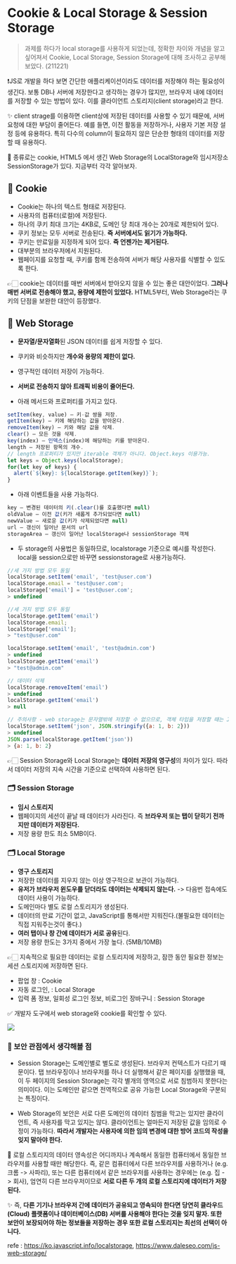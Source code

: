 # Cookie & Local Storage & Session Storage
> 과제를 하다가 local storage를 사용하게 되었는데, 정확한 차이와 개념을 알고 싶어져서 Cookie, Local Storage, Session Storage에 대해 조사하고 공부해보았다. (211221)

❗JS로 개발을 하다 보면 간단한 애플리케이션이라도 데이터를 저장해야 하는 필요성이 생긴다. 보통 DB나 서버에 저장한다고 생각하는 경우가 많지만, 브라우저 내에 데이터를 저장할 수 있는 방법이 있다. 이를 클라이언트 스토리지(client storage)라고 한다. 

✨ client strage를 이용하면 client상에 저장된 데이터를 사용할 수 있기 때문에, 서버 요청에 대한 부담이 줄어든다. 예를 들면, 이전 활동을 저장하거나, 사용자 기본 저장 설정 등에 유용하다. 특히 다수의 column이 필요하지 않은 단순한 형태의 데이터를 저장할 때 유용하다.

📌 종류로는 cookie, HTML5 에서 생긴 Web Storage의 LocalStorage와 임시저장소 SessionStorage가 있다. 지금부터 각각 알아보자.

## 🍪 Cookie
- Cookie는 하나의 텍스트 형태로 저장된다.
- 사용자의 컴퓨터(로컬)에 저장된다.
- 하나의 쿠키 최대 크기는 4KB로, 도메인 당 최대 개수는 20개로 제한되어 있다. 
- 쿠키 정보는 모두 서버로 전송된다. **즉 서버에서도 읽기가 가능하다.** 
- 쿠키는 만료일을 지정하게 되어 있다. **즉 언젠가는 제거된다.**
- 대부분의 브라우저에서 지원된다.
- 웹페이지를 요청할 때, 쿠키를 함께 전송하여 서버가 해당 사용자를 식별할 수 있도록 한다.

👉🏻 cookie는 데이터를 매번 서버에서 받아오지 않을 수 있는 좋은 대안이었다. **그러나 매번 서버로 전송해야 했고, 용량에 제한이 있었다.** HTML5부터, Web Storage라는 쿠키의 단점을 보완한 대안이 등장했다.

## 📁 Web Storage
- **문자열/문자열화**된 JSON 데이터를 쉽게 저장할 수 있다.
- 쿠키와 비슷하지만 **개수와 용량의 제한이 없다.**
- 영구적인 데이터 저장이 가능하다.
- **서버로 전송하지 않아 트래픽 비용이 줄어든다.**

- 아래 메서드와 프로퍼티를 가지고 있다.
```js
setItem(key, value) – 키-값 쌍을 저장.
getItem(key) – 키에 해당하는 값을 받아온다.
removeItem(key) – 키와 해당 값을 삭제.
clear() – 모든 것을 삭제.
key(index) – 인덱스(index)에 해당하는 키를 받아온다.
length – 저장된 항목의 개수.
// length 프로퍼티가 있지만 iterable 객체가 아니다. Object.keys 이용가능.
let keys = Object.keys(localStorage);
for(let key of keys) {
  alert(`${key}: ${localStorage.getItem(key)}`);
}
```

- 아래 이벤트들을 사용 가능하다.
```js
key – 변경된 데이터의 키(.clear()를 호출했다면 null)
oldValue – 이전 값(키가 새롭게 추가되었다면 null)
newValue – 새로운 값(키가 삭제되었다면 null)
url – 갱신이 일어난 문서의 url
storageArea – 갱신이 일어난 localStorage나 sessionStorage 객체
```

- 두 storage의 사용법은 동일하므로, localstorage 기준으로 예시를 작성한다. local을 session으로만 바꾸면 sessionstorage로 사용가능하다.
```js
//세 가지 방법 모두 동일
localStorage.setItem('email', 'test@user.com')
localStorage.email = 'test@user.com';
localStorage['email'] = 'test@user.com';
> undefined

//세 가지 방법 모두 동일
localStorage.getItem('email')
localStorage.email;
localStorage['email'];
> "test@user.com"

localStorage.setItem('email', 'test@admin.com')
> undefined
localStorage.getItem('email')
> "test@admin.com"

// 데이터 삭제
localStorage.removeItem('email')
> undefined
localStorage.getItem('email')
> null

// 주의사항 - web storage는 문자열밖에 저장할 수 없으므로, 객체 타입을 저장할 때는 JSON 형태로 읽고 저장해야 한다.
localStorage.setItem('json', JSON.stringify({a: 1, b: 2})) 
> undefined
JSON.parse(localStorage.getItem('json')) 
> {a: 1, b: 2}
```
👉🏻 Session Storage와 Local Storage는 **데이터 저장의 영구성**의 차이가 있다. 따라서 데이터 저장의 지속 시간을 기준으로 선택하여 사용하면 된다. 

### 🗂️ Session Storage
- **임시 스토리지**
- 웹페이지의 세션이 끝날 때 데이터가 사라진다. 즉 **브라우저 또는 탭이 닫히기 전까지만 데이터가 저장된다.**
- 저장 용량 한도 최소 5MB이다.

### 🗂️ Local Storage
- **영구 스토리지**
- 저장한 데이터를 지우지 않는 이상 영구적으로 보관이 가능하다.
- **유저가 브라우저 윈도우를 닫더라도 데이터는 삭제되지 않는다.** -> 다음번 접속에도 데이터 사용이 가능하다.
- 도메인마다 별도 로컬 스토리지가 생성된다.
- 데이터의 만료 기간이 없고, JavaScript를 통해서만 지워진다.(불필요한 데이터는 직접 지워주는것이 좋다.)
- **여러 탭이나 창 간에 데이터가 서로 공유**된다.
- 저장 용량 한도는 3가지 중에서 가장 높다. (5MB/10MB)

👉🏻 지속적으로 필요한 데이터는 로컬 스토리지에 저장하고, 잠깐 동안 필요한 정보는 세션 스토리지에 저장하면 된다. 
 - 팝업 창 : Cookie
 - 자동 로그인, : Local Storage
 - 입력 폼 정보, 일회성 로그인 정보, 비로그인 장바구니 :  Session Storage

 ✅ 개발자 도구에서 web storage와 cookie를 확인할 수 있다.
 
 ![](https://images.velog.io/images/songjy377/post/67d7fd0a-cb36-41fd-b128-0e7e1600adec/image.png)

### 🔐 보안 관점에서 생각해볼 점

- Session Storage는 도메인별로 별도로 생성된다. 브라우저 컨텍스트가 다르기 때문이다. 탭 브라우징이나 브라우저를 하나 더 실행해서 같은 페이지를 실행했을 때, 이 두 페이지의 Session Storage는 각각 별개의 영역으로 서로 침범하지 못한다는 의미이다. 이는 도메인만 같으면 전역적으로 공유 가능한 Local Storage와 구분되는 특징이다.

- Web Storage의 보안은 서로 다른 도메인의 데이터 침범을 막고는 있지만 클라이언트, 즉 사용자를 막고 있지는 않다. 클라이언트는 얼마든지 저장된 값을 임의로 수정이 가능하다. **따라서 개발자는 사용자에 의한 임의 변경에 대한 방어 코드의 작성을 잊지 말아야 한다.**


📌 로컬 스토리지의 데이터 영속성은 어디까지나 계속해서 동일한 컴퓨터에서 동일한 브라우저를 사용할 때만 해당한다. 즉, 같은 컴퓨터에서 다른 브라우저를 사용하거나 (e.g. 크롬 -> 사파리), 또는 다른 컴퓨터에서 같은 브라우저를 사용하는 경우에는 (e.g. 집 -> 회사), 엄연히 다른 브라우저이므로 **서로 다른 두 개의 로컬 스토리지에 데이터가 저장된다.** 

✨ 즉, **다른 기기나 브라우저 간에 데이터가 공유되고 영속되야 한다면 당연히 클라우드(Cloud) 플랫폼이나 데이터베이스(DB) 서버를 사용해야 한다는 것을 잊지 말자. 또한 보안이 보장되어야 하는 정보들을 저장하는 경우 또한 로컬 스토리지는 최선의 선택이 아니다.**

refe : https://ko.javascript.info/localstorage, https://www.daleseo.com/js-web-storage/